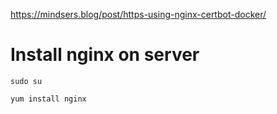 https://mindsers.blog/post/https-using-nginx-certbot-docker/


# Install nginx on server

    sudo su

    yum install nginx
    
